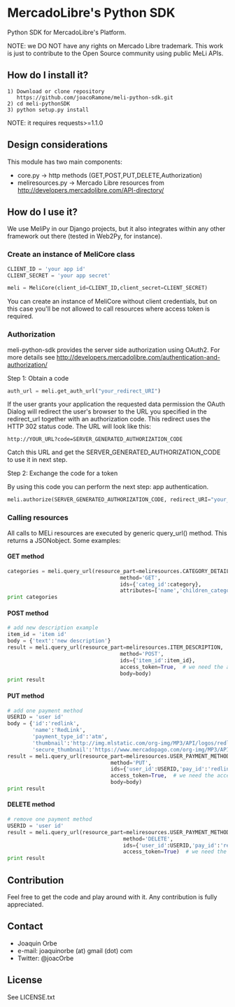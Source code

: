# MercadoLibre's Python SDK

Python SDK for MercadoLibre's Platform.


NOTE: we DO NOT have any rights on Mercado Libre trademark. This work is just to contribute to the Open Source community using public MeLi APIs.

## How do I install it?

    1) Download or clone repository 
       https://github.com/joacoRamone/meli-python-sdk.git
    2) cd meli-pythonSDK
    3) python setup.py install

NOTE: it requires requests>=1.1.0

## Design considerations

This module has two main components:
* core.py -> http methods (GET,POST,PUT,DELETE,Authorization)
* meliresources.py -> Mercado Libre resources from http://developers.mercadolibre.com/API-directory/

## How do I use it?
We use MeliPy in our Django projects, but it also integrates within any other framework out there (tested in Web2Py, for instance).
    
### Create an instance of MeliCore class
 
```python
CLIENT_ID = 'your app id'
CLIENT_SECRET = 'your app secret'

meli = MeliCore(client_id=CLIENT_ID,client_secret=CLIENT_SECRET)
```

You can create an instance of MeliCore without client credentials, but on this case you'll be not allowed to call resources where access token is required.

### Authorization

meli-python-sdk provides the server side authorization using OAuth2. For more details see http://developers.mercadolibre.com/authentication-and-authorization/

Step 1: Obtain a code

```python
auth_url = meli.get_auth_url("your_redirect_URI")
```

If the user grants your application the requested data permission the OAuth Dialog will redirect the user's browser to the URL you specified in the redirect_url together with an authorization code. This redirect uses the HTTP 302 status code. The URL will look like this:

    http://YOUR_URL?code=SERVER_GENERATED_AUTHORIZATION_CODE

Catch this URL and get the SERVER_GENERATED_AUTHORIZATION_CODE to use it in next step.

Step 2: Exchange the code for a token

By using this code you can perform the next step: app authentication.

```python
meli.authorize(SERVER_GENERATED_AUTHORIZATION_CODE, redirect_URI="your_redirect_URI")
```

### Calling resources

All calls to MELi resources are executed by generic query_url() method. This returns a JSONobject. Some examples:

#### GET method

```python
categories = meli.query_url(resource_part=meliresources.CATEGORY_DETAILS,
                                    method='GET',
                                    ids={'categ_id':category},
                                    attributes=['name','children_categories'])
print categories
```

#### POST method

```python
# add new description example
item_id = 'item id'
body = {'text':'new description'}
result = meli.query_url(resource_part=meliresources.ITEM_DESCRIPTION,
                                    method='POST',
                                    ids={'item_id':item_id},
                                    access_token=True,  # we need the access token for data update
                                    body=body)
print result
```

#### PUT method

```python
# add one payment method
USERID = 'user id'
body = {'id':'redlink',
        'name':'RedLink',
        'payment_type_id':'atm',
        'thumbnail':'http://img.mlstatic.com/org-img/MP3/API/logos/redlink.gif',
        'secure_thumbnail':'https://www.mercadopago.com/org-img/MP3/API/logos/redlink.gif'}
result = meli.query_url(resource_part=meliresources.USER_PAYMENT_METHODS_DETAILS,
                                 method='PUT',
                                 ids={'user_id':USERID,'pay_id':'redlink'},
                                 access_token=True,  # we need the access token for data update
                                 body=body)
print result
```

#### DELETE method

```python
# remove one payment method
USERID = 'user id'
result = meli.query_url(resource_part=meliresources.USER_PAYMENT_METHODS_DETAILS,
                                     method='DELETE',
                                     ids={'user_id':USERID,'pay_id':'redlink'},
                                     access_token=True)  # we need the access token for data update
print result
```




## Contribution

Feel free to get the code and play around with it. Any contribution is fully appreciated.

## Contact

* Joaquin Orbe
* e-mail: joaquinorbe (at) gmail (dot) com
* Twitter: @joacOrbe
    
## License

See LICENSE.txt
 